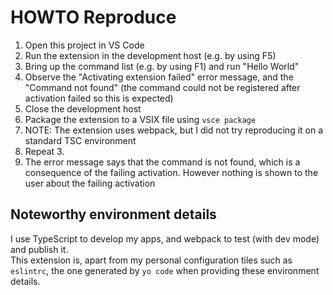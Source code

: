 # HOWTO Reproduce

1. Open this project in VS Code
2. Run the extension in the development host (e.g. by using F5)
3. Bring up the command list (e.g. by using F1) and run "Hello World"
4. Observe the "Activating extension failed" error message, and the "Command not found" (the command could not be registered after activation failed so this is expected)
5. Close the development host
6. Package the extension to a VSIX file using `vsce package`
7. NOTE: The extension uses webpack, but I did not try reproducing it on a standard TSC environment
8. Repeat 3.
9. The error message says that the command is not found, which is a consequence of the failing activation. However nothing is shown to the user about the failing activation

## Noteworthy environment details

I use TypeScript to develop my apps, and webpack to test (with dev mode) and publish it.  
This extension is, apart from my personal configuration tiles such as `eslintrc`, the one generated by `yo code` when providing these environment details.